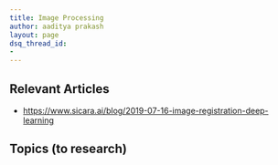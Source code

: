 ```yaml
---
title: Image Processing
author: aaditya prakash
layout: page
dsq_thread_id:
- 
---
```


## Relevant Articles 
  * https://www.sicara.ai/blog/2019-07-16-image-registration-deep-learning


## Topics (to research)
